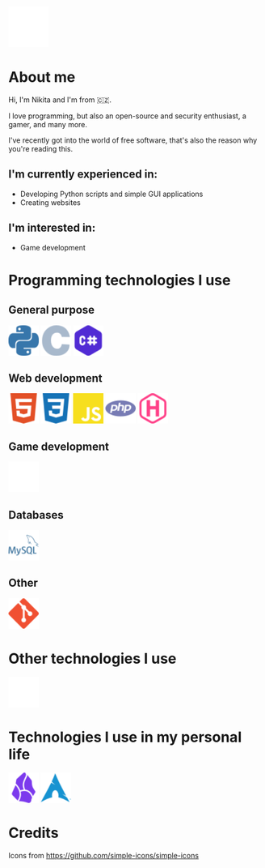 <img src="nikita_logo.svg" height="80px"/>

# About me

Hi, I'm Nikita and I'm from 🇨🇿.

I love programming, but also an open-source and security enthusiast, a gamer, and many more.

I've recently got into the world of free software, that's also the reason why you're reading this.

## I'm currently experienced in:

- Developing Python scripts and simple GUI applications
- Creating websites

## I'm interested in:

- Game development

# Programming technologies I use

## General purpose

<div>
    <img src="logos/python.svg" title="Python" height="60px">
    <img src="logos/c.svg" title="C" height="60px">
    <img src="logos/c-sharp.svg" title="C#" height="60px">
</div>

## Web development

<div>
    <img src="logos/html5.svg" title="HTML5" height="60px">
    <img src="logos/css3.svg" title="CSS3" height="60px">
    <img src="logos/js.svg" title="JavaScript" height="60px">
    <img src="logos/php.svg" title="PHP" height="60px">
    <img src="logos/hugo.svg" title="Hugo" height="60px">
</div>

## Game development
<div>
    <img src="logos/unity.svg" title="Unity" height="60px">
</div>

## Databases

<div>
    <img src="logos/mysql.svg" title="MySQL" height="60px">
</div>

## Other

<div>
    <img src="logos/git.svg" title="Git" height="60px">
</div>

# Other technologies I use

<div>
    <img src="logos/affinity.svg" title="Affinity" height="60px">
</div>

# Technologies I use in my personal life

<p float="left">
    <img src="logos/obsidian.svg" title="Obsidian" height="60px">
    <img src="logos/archlinux.svg" title="Arch Linux" height="60px">
</p>

# Credits

Icons from https://github.com/simple-icons/simple-icons